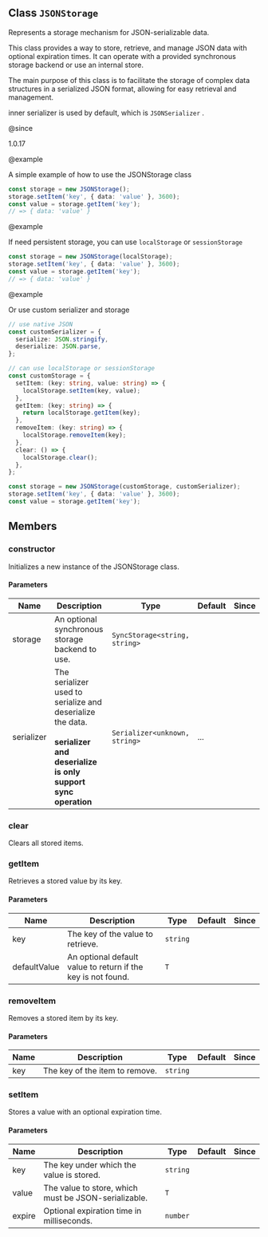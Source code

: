 ## Class `JSONStorage`
Represents a storage mechanism for JSON-serializable data.

This class provides a way to store, retrieve, and manage JSON data
with optional expiration times. It can operate with a provided
synchronous storage backend or use an internal store.

The main purpose of this class is to facilitate the storage of
complex data structures in a serialized JSON format, allowing
for easy retrieval and management.

inner serializer is used by default, which is 
`JSONSerializer`
.

@since 

1.0.17

@example 

A simple example of how to use the JSONStorage class


```typescript
const storage = new JSONStorage();
storage.setItem('key', { data: 'value' }, 3600);
const value = storage.getItem('key');
// => { data: 'value' }
```

@example 

If need persistent storage, you can use 
`localStorage`
 or 
`sessionStorage`



```typescript
const storage = new JSONStorage(localStorage);
storage.setItem('key', { data: 'value' }, 3600);
const value = storage.getItem('key');
// => { data: 'value' }
```

@example 

Or use custom serializer and storage


```typescript
// use native JSON
const customSerializer = {
  serialize: JSON.stringify,
  deserialize: JSON.parse,
};

// can use localStorage or sessionStorage
const customStorage = {
  setItem: (key: string, value: string) => {
    localStorage.setItem(key, value);
  },
  getItem: (key: string) => {
    return localStorage.getItem(key);
  },
  removeItem: (key: string) => {
    localStorage.removeItem(key);
  },
  clear: () => {
    localStorage.clear();
  },
};

const storage = new JSONStorage(customStorage, customSerializer);
storage.setItem('key', { data: 'value' }, 3600);
const value = storage.getItem('key');
```


## Members

### constructor
Initializes a new instance of the JSONStorage class.


#### Parameters
| Name | Description | Type | Default | Since |
|------|------|---------|-------|------------|
|  storage  | An optional synchronous storage backend to use. | `SyncStorage<string, string>` |  |  |
|  serializer  | The serializer used to serialize and deserialize the data.<br><br>**serializer and deserialize is only support sync operation** | `Serializer<unknown, string>` | ... |  |


### clear
Clears all stored items.




### getItem
Retrieves a stored value by its key.


#### Parameters
| Name | Description | Type | Default | Since |
|------|------|---------|-------|------------|
|  key  | The key of the value to retrieve. | `string` |  |  |
|  defaultValue  | An optional default value to return if the key is not found. | `T` |  |  |


### removeItem
Removes a stored item by its key.


#### Parameters
| Name | Description | Type | Default | Since |
|------|------|---------|-------|------------|
|  key  | The key of the item to remove. | `string` |  |  |


### setItem
Stores a value with an optional expiration time.


#### Parameters
| Name | Description | Type | Default | Since |
|------|------|---------|-------|------------|
|  key  | The key under which the value is stored. | `string` |  |  |
|  value  | The value to store, which must be JSON-serializable. | `T` |  |  |
|  expire  | Optional expiration time in milliseconds. | `number` |  |  |

